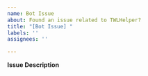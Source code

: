 ```yaml
---
name: Bot Issue
about: Found an issue related to TWLHelper?
title: "[Bot Issue] "
labels: ''
assignees: ''

---
```


**Issue Description**
